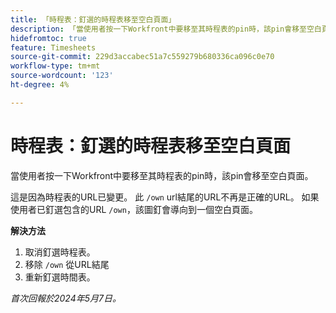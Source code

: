 ```yaml
---
title: 「時程表：釘選的時程表移至空白頁面」
description: 「當使用者按一下Workfront中要移至其時程表的pin時，該pin會移至空白頁面。 此問題有解決辦法。」
hidefromtoc: true
feature: Timesheets
source-git-commit: 229d3accabec51a7c559279b680336ca096c0e70
workflow-type: tm+mt
source-wordcount: '123'
ht-degree: 4%

---
```



# 時程表：釘選的時程表移至空白頁面

當使用者按一下Workfront中要移至其時程表的pin時，該pin會移至空白頁面。

這是因為時程表的URL已變更。 此 `/own` url結尾的URL不再是正確的URL。 如果使用者已釘選包含的URL `/own`，該圖釘會導向到一個空白頁面。

**解決方法**

1. 取消釘選時程表。
1. 移除 `/own` 從URL結尾
1. 重新釘選時間表。

_首次回報於2024年5月7日。_

